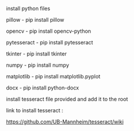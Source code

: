 install python files

pillow - pip install pillow

opencv - pip install opencv-python

pytesseract - pip install pytesseract

tkinter - pip install tkinter

numpy - pip install numpy

matplotlib - pip install matplotlib.pyplot

docx - pip install python-docx

install tesseract file provided and add it to the root

link to install tesseract : 

https://github.com/UB-Mannheim/tesseract/wiki
